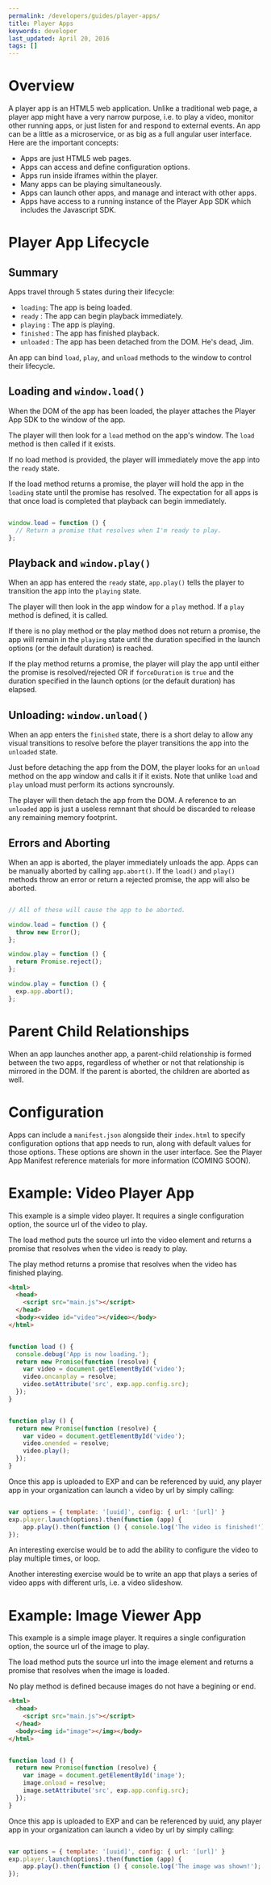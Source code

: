 ```yaml
---
permalink: /developers/guides/player-apps/
title: Player Apps
keywords: developer
last_updated: April 20, 2016
tags: []
---
```



# Overview

A player app is an HTML5 web application. Unlike a traditional web
page, a player app might have a very narrow purpose, i.e. to play a
video, monitor other running apps, or just listen for and respond to
external events. An app can be a little as a microservice, or as big
as a full angular user interface. Here are the important concepts:

- Apps are just HTML5 web pages.
- Apps can access and define configuration options.
- Apps run inside iframes within the player.
- Many apps can be playing simultaneously.
- Apps can launch other apps, and manage and interact with other apps.
- Apps have access to a running instance of the Player App SDK which includes the Javascript SDK.


# Player App Lifecycle

## Summary

Apps travel through 5 states during their lifecycle:

- `loading`: The app is being loaded.
- `ready` : The app can begin playback immediately.
- `playing` : The app is playing.
- `finished` : The app has finished playback.
- `unloaded` : The app has been detached from the DOM. He's dead, Jim.

An app can bind `load`, `play`, and `unload` methods to the window to
control their lifecycle.


## Loading and `window.load()`

When the DOM of the app has been loaded, the player attaches the
Player App SDK to the window of the app.

The player will then look for a `load` method on the app's window. The
`load` method is then called if it exists.

If no load method is provided, the player will immediately move the
app into the `ready` state.

If the load method returns a promise, the player will hold the app in
the `loading` state until the promise has resolved. The expectation
for all apps is that once load is completed that playback can begin
immediately.


```javascript

window.load = function () {
  // Return a promise that resolves when I'm ready to play.
};

```

## Playback and `window.play()`

When an app has entered the `ready` state, `app.play()` tells
the player to transition the app into the `playing` state.

The player will then look in the app window for a `play` method. If a
`play` method is defined, it is called.

If there is no play method or the play method does not return a
promise, the app will remain in the `playing` state until the
duration specified in the launch options (or the default duration) is reached.

If the play method returns a promise, the player will play the app
until either the promise is resolved/rejected OR if `forceDuration` is `true` and the duration specified in the launch options (or the default duration) has elapsed.



## Unloading: `window.unload()`

When an app enters the `finished` state, there is a short delay to
allow any visual transitions to resolve before the player transitions
the app into the `unloaded` state.

Just before detaching the app from the DOM, the player looks for an
`unload` method on the app window and calls it if it exists. Note that
unlike `load` and `play` unload must perform its actions syncrounsly.

The player will then detach the app from the DOM. A reference to an
`unloaded` app is just a useless remnant that should be discarded to
release any remaining memory footprint.


## Errors and Aborting

When an app is aborted, the player immediately unloads the app. Apps
can be manually aborted by calling `app.abort()`. If the `load()` and
`play()` methods throw an error or return a rejected promise, the app
will also be aborted.

```javascript

// All of these will cause the app to be aborted.

window.load = function () {
  throw new Error();
};

window.play = function () {
  return Promise.reject();
};

window.play = function () {
  exp.app.abort();
};

```


# Parent Child Relationships

When an app launches another app, a parent-child relationship is
formed between the two apps, regardless of whether or not that
relationship is mirrored in the DOM. If the parent is aborted, the
children are aborted as well.



# Configuration

Apps can include a `manifest.json` alongside their `index.html` to
specify configuration options that app needs to run, along with
default values for those options. These options are shown in the user
interface. See the Player App Manifest reference materials for more
information (COMING SOON).



# Example: Video Player App

This example is a simple video player. It requires a single
configuration option, the source url of the video to play.

The load method puts the source url into the video element and returns
a promise that resolves when the video is ready to play.

The play method returns a promise that resolves when the video has
finished playing.

```html
<html>
  <head>
    <script src="main.js"></script>
  </head>
  <body><video id="video"></video></body>
</html>

```


```javascript

function load () {
  console.debug('App is now loading.');
  return new Promise(function (resolve) {
    var video = document.getElementById('video');
    video.oncanplay = resolve;
    video.setAttribute('src', exp.app.config.src);
  });
}


function play () {
  return new Promise(function (resolve) {
    var video = document.getElementById('video');
    video.onended = resolve;
    video.play();
  });
}


```

Once this app is uploaded to EXP and can be referenced by uuid, any player app in your organization can launch a video by url by simply calling:

```javascript

var options = { template: '[uuid]', config: { url: '[url]' }
exp.player.launch(options).then(function (app) {
    app.play().then(function () { console.log('The video is finished!'); });
});


```

An interesting exercise would be to add the ability to configure the
video to play multiple times, or loop.

Another interesting exercise would be to write an app that plays a
series of video apps with different urls, i.e. a video slideshow.


# Example: Image Viewer App

This example is a simple image player. It requires a single
configuration option, the source url of the image to play.

The load method puts the source url into the image element and returns
a promise that resolves when the image is loaded.

No play method is defined because images do not have a begining or end.


```html
<html>
  <head>
    <script src="main.js"></script>
  </head>
  <body><img id="image"></img></body>
</html>

```


```javascript

function load () {
  return new Promise(function (resolve) {
    var image = document.getElementById('image');
    image.onload = resolve;
    image.setAttribute('src', exp.app.config.src);
  });
}

```

Once this app is uploaded to EXP and can be referenced by uuid, any player app in your organization can launch a video by url by simply calling:

```javascript

var options = { template: '[uuid]', config: { url: '[url]' }
exp.player.launch(options).then(function (app) {
    app.play().then(function () { console.log('The image was shown!'); });
});


```
